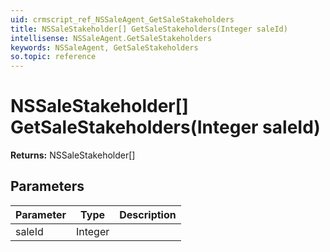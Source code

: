 ```yaml
---
uid: crmscript_ref_NSSaleAgent_GetSaleStakeholders
title: NSSaleStakeholder[] GetSaleStakeholders(Integer saleId)
intellisense: NSSaleAgent.GetSaleStakeholders
keywords: NSSaleAgent, GetSaleStakeholders
so.topic: reference
---
```


# NSSaleStakeholder[] GetSaleStakeholders(Integer saleId)

**Returns:** NSSaleStakeholder[]

## Parameters

| Parameter | Type | Description |
|---|---|---|
| saleId | Integer | |

